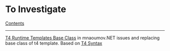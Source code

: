 # To Investigate

[Contents](index.md)

---

[T4 Runtime Templates Base Class](https://mnaoumov.wordpress.com/2012/09/27/t4-runtime-templates-base-class/) in mnaoumov.NET issues and replacing base class of t4 template. Based on [T4 Syntax](https://mnaoumov.wordpress.com/2012/09/27/t4-syntax/)


